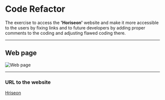 # Code Refactor

The exercise to access the <b>'Horiseon'</b> website and make it more accessible to the users by fixing links and to future developers by adding proper comments to the coding and adjusting flawed coding there.

<HR>

## Web page

<img src="./assets/images/digital-marketing-meeting.jpg" alt="Web page">

<HR>

### URL to the website

<a href="https://manjula85.github.io/mHoriseon/">Hriseon</a>
